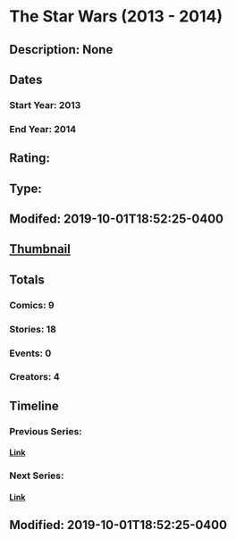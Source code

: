# The Star Wars (2013 - 2014)
## Description: None
## Dates
### Start Year: 2013
### End Year: 2014
## Rating: 
## Type: 
## Modifed: 2019-10-01T18:52:25-0400
## [Thumbnail](http://i.annihil.us/u/prod/marvel/i/mg/6/80/5d9368fe4031a.jpg)
## Totals
### Comics: 9
### Stories: 18
### Events: 0
### Creators: 4
## Timeline
### Previous Series: 
#### [Link]()
### Next Series: 
#### [Link]()
## Modified: 2019-10-01T18:52:25-0400
